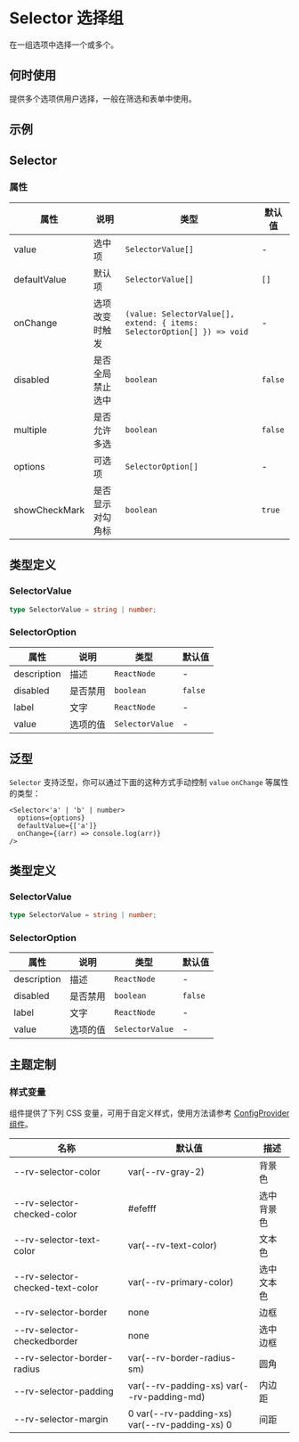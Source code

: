 # Selector 选择组

在一组选项中选择一个或多个。

## 何时使用

提供多个选项供用户选择，一般在筛选和表单中使用。

## 示例

<code src="./demo/base.tsx"></code>

## Selector

### 属性

| 属性 | 说明 | 类型 | 默认值 |
| --- | --- | --- | --- |
| value | 选中项 | `SelectorValue[]` | - |
| defaultValue | 默认项 | `SelectorValue[]` | `[]` |
| onChange | 选项改变时触发 | `(value: SelectorValue[], extend: { items: SelectorOption[] }) => void` | - |
| disabled | 是否全局禁止选中 | `boolean` | `false` |
| multiple | 是否允许多选 | `boolean` | `false` |
| options | 可选项 | `SelectorOption[]` | - |
| showCheckMark | 是否显示对勾角标 | `boolean` | `true` |

## 类型定义

### SelectorValue

```ts | pure
type SelectorValue = string | number;
```

### SelectorOption

| 属性        | 说明     | 类型            | 默认值  |
| ----------- | -------- | --------------- | ------- |
| description | 描述     | `ReactNode`     | -       |
| disabled    | 是否禁用 | `boolean`       | `false` |
| label       | 文字     | `ReactNode`     | -       |
| value       | 选项的值 | `SelectorValue` | -       |

## 泛型

`Selector` 支持泛型，你可以通过下面的这种方式手动控制 `value` `onChange` 等属性的类型：

```tsx | pure
<Selector<'a' | 'b' | number>
  options={options}
  defaultValue={['a']}
  onChange={(arr) => console.log(arr)}
/>
```

## 类型定义

### SelectorValue

```ts | pure
type SelectorValue = string | number;
```

### SelectorOption

| 属性        | 说明     | 类型            | 默认值  |
| ----------- | -------- | --------------- | ------- |
| description | 描述     | `ReactNode`     | -       |
| disabled    | 是否禁用 | `boolean`       | `false` |
| label       | 文字     | `ReactNode`     | -       |
| value       | 选项的值 | `SelectorValue` | -       |

## 主题定制

### 样式变量

组件提供了下列 CSS 变量，可用于自定义样式，使用方法请参考 [ConfigProvider 组件](/components/config-provider)。

| 名称                             | 默认值                                        | 描述       |
| -------------------------------- | --------------------------------------------- | ---------- |
| --rv-selector-color              | var(--rv-gray-2)                              | 背景色     |
| --rv-selector-checked-color      | #efefff                                       | 选中背景色 |
| --rv-selector-text-color         | var(--rv-text-color)                          | 文本色     |
| --rv-selector-checked-text-color | var(--rv-primary-color)                       | 选中文本色 |
| --rv-selector-border             | none                                          | 边框       |
| --rv-selector-checkedborder      | none                                          | 选中边框   |
| --rv-selector-border-radius      | var(--rv-border-radius-sm)                    | 圆角       |
| --rv-selector-padding            | var(--rv-padding-xs) var(--rv-padding-md)     | 内边距     |
| --rv-selector-margin             | 0 var(--rv-padding-xs) var(--rv-padding-xs) 0 | 间距       |
